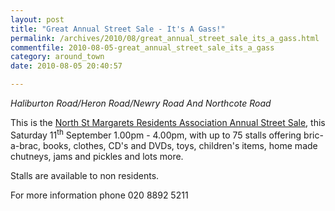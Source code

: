 ```yaml
---
layout: post
title: "Great Annual Street Sale - It's A Gass!"
permalink: /archives/2010/08/great_annual_street_sale_its_a_gass.html
commentfile: 2010-08-05-great_annual_street_sale_its_a_gass
category: around_town
date: 2010-08-05 20:40:57

---
```


*Haliburton Road/Heron Road/Newry Road And Northcote Road*

This is the [North St Margarets Residents Association Annual Street Sale](https://stmargarets.london/event/party/200705142490), this Saturday 11<sup>th</sup> September 1.00pm - 4.00pm, with up to 75 stalls offering bric-a-brac, books, clothes, CD's and DVDs, toys, children's items, home made chutneys, jams and pickles and lots more.

Stalls are available to non residents.

For more information phone 020 8892 5211
